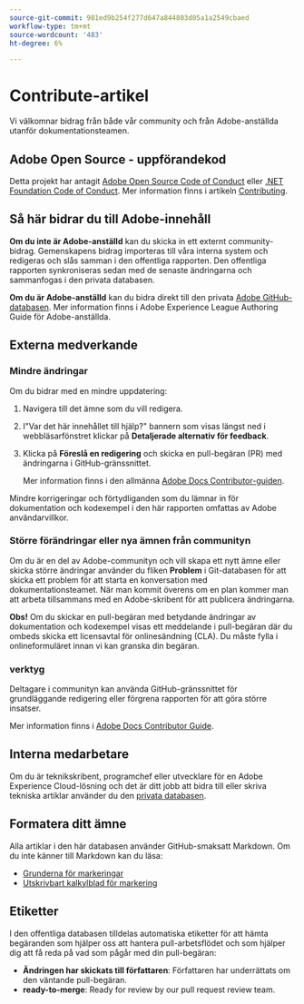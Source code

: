 ```yaml
---
source-git-commit: 981ed9b254f277d647a844803d05a1a2549cbaed
workflow-type: tm+mt
source-wordcount: '483'
ht-degree: 6%

---
```

# Contribute-artikel

Vi välkomnar bidrag från både vår community och från Adobe-anställda utanför dokumentationsteamen.

## Adobe Open Source - uppförandekod

Detta projekt har antagit [Adobe Open Source Code of Conduct](code-of-conduct.md) eller [.NET Foundation Code of Conduct](https://dotnetfoundation.org/code-of-conduct). Mer information finns i artikeln [Contributing](contributing.md).

## Så här bidrar du till Adobe-innehåll

**Om du inte är Adobe-anställd** kan du skicka in ett externt community-bidrag. Gemenskapens bidrag importeras till våra interna system och redigeras och slås samman i den offentliga rapporten. Den offentliga rapporten synkroniseras sedan med de senaste ändringarna och sammanfogas i den privata databasen.

**Om du är Adobe-anställd** kan du bidra direkt till den privata [Adobe GitHub-databasen](https://git.corp.adobe.com/AdobeDocs/). Mer information finns i Adobe Experience League Authoring Guide för Adobe-anställda.

## Externa medverkande

### Mindre ändringar

Om du bidrar med en mindre uppdatering:

1. Navigera till det ämne som du vill redigera.
1. I&quot;Var det här innehållet till hjälp?&quot; bannern som visas längst ned i webbläsarfönstret klickar på **Detaljerade alternativ för feedback**.
1. Klicka på **Föreslå en redigering** och skicka en pull-begäran (PR) med ändringarna i GitHub-gränssnittet.

   Mer information finns i den allmänna [Adobe Docs Contributor-guiden](https://experienceleague.adobe.com/docs/contributor/contributor-guide/introduction.html?lang=sv).

Mindre korrigeringar och förtydliganden som du lämnar in för dokumentation och kodexempel i den här rapporten omfattas av Adobe användarvillkor.

### Större förändringar eller nya ämnen från communityn

Om du är en del av Adobe-communityn och vill skapa ett nytt ämne eller skicka större ändringar använder du fliken **Problem** i Git-databasen för att skicka ett problem för att starta en konversation med dokumentationsteamet. När man kommit överens om en plan kommer man att arbeta tillsammans med en Adobe-skribent för att publicera ändringarna.

**Obs!** Om du skickar en pull-begäran med betydande ändringar av dokumentation och kodexempel visas ett meddelande i pull-begäran där du ombeds skicka ett licensavtal för onlinesändning (CLA). Du måste fylla i onlineformuläret innan vi kan granska din begäran.

### verktyg

Deltagare i communityn kan använda GitHub-gränssnittet för grundläggande redigering eller förgrena rapporten för att göra större insatser.

Mer information finns i [Adobe Docs Contributor Guide](https://experienceleague.adobe.com/docs/contributor/contributor-guide/introduction.html?lang=sv).

## Interna medarbetare

Om du är teknikskribent, programchef eller utvecklare för en Adobe Experience Cloud-lösning och det är ditt jobb att bidra till eller skriva tekniska artiklar använder du den [privata databasen](https://git.corp.adobe.com/AdobeDocs).

## Formatera ditt ämne

Alla artiklar i den här databasen använder GitHub-smaksatt Markdown. Om du inte känner till Markdown kan du läsa:

* [Grunderna för markeringar](https://help.github.com/articles/getting-started-with-writing-and-formatting-on-github/)
* [Utskrivbart kalkylblad för markering](https://guides.github.com/pdfs/markdown-cheatsheet-online.pdf)

## Etiketter

I den offentliga databasen tilldelas automatiska etiketter för att hämta begäranden som hjälper oss att hantera pull-arbetsflödet och som hjälper dig att få reda på vad som pågår med din pull-begäran:

* **Ändringen har skickats till författaren**: Författaren har underrättats om den väntande pull-begäran.
* **ready-to-merge**: Ready for review by our pull request review team.
